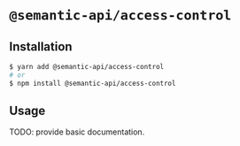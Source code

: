 # `@semantic-api/access-control`

## Installation

```sh
$ yarn add @semantic-api/access-control
# or
$ npm install @semantic-api/access-control
```

## Usage

TODO: provide basic documentation.
